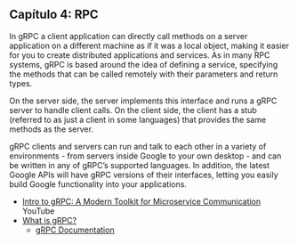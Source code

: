 ## Capítulo 4: RPC

In gRPC a client application can directly call methods on a server application on a different machine as if it was a local object, making it easier for you to create distributed applications and services. As in many RPC systems, gRPC is based around the idea of defining a service, specifying the methods that can be called remotely with their parameters and return types. 

On the server side, the server implements this interface and runs a gRPC server to handle client calls. On the client side, the client has a stub (referred to as just a client in some languages) that provides the same methods as the server.

gRPC clients and servers can run and talk to each other in a variety of environments - from servers inside Google to your own desktop - and can be written in any of gRPC’s supported languages. 
In addition, the latest Google APIs will have gRPC versions of their interfaces, letting you easily build Google functionality into your applications.

* [Intro to gRPC: A Modern Toolkit for Microservice Communication](https://youtu.be/RoXT_Rkg8LA) YouTube 
* [What is gRPC?](https://grpc.io/docs/guides/)
  - [gRPC Documentation](https://grpc.io/docs/guides/)
